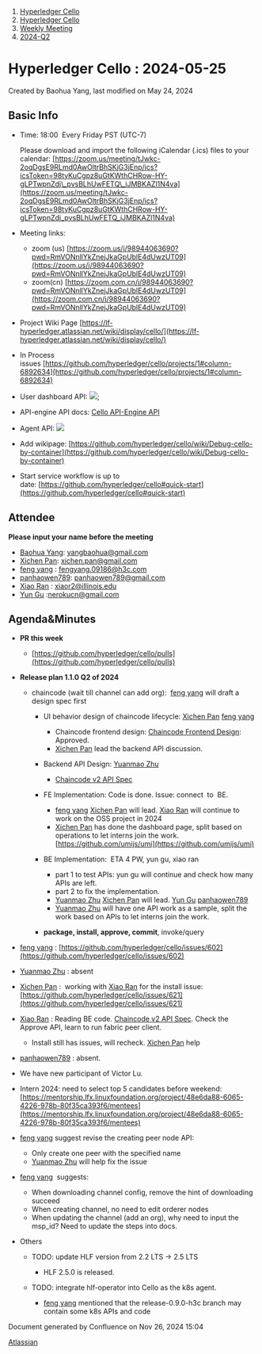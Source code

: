 1. [Hyperledger Cello](index.html)
2. [Hyperledger Cello](Hyperledger-Cello_21659650.html)
3. [Weekly Meeting](Weekly-Meeting_21659700.html)
4. [2024-Q2](2024-Q2_21661286.html)

# Hyperledger Cello : 2024-05-25

Created by Baohua Yang, last modified on May 24, 2024

## Basic Info

- Time: 18:00  Every Friday PST (UTC-7)
  
  Please download and import the following iCalendar (.ics) files to your calendar: [https://zoom.us/meeting/tJwkc-2oqDgsE9RLmd0AwOltrBhSKjG3jEnp/ics?icsToken=98tyKuCgpz8uGtKWthCHRow-HY-gLPTwpnZdj\_pvsBLhUwFETQ\_iJMBKAZl1N4va](https://zoom.us/meeting/tJwkc-2oqDgsE9RLmd0AwOltrBhSKjG3jEnp/ics?icsToken=98tyKuCgpz8uGtKWthCHRow-HY-gLPTwpnZdj_pvsBLhUwFETQ_iJMBKAZl1N4va)
- Meeting links:
  
  - zoom (us) [https://zoom.us/j/98944063690?pwd=RmVONnllYkZnejJkaGpUblE4dUwzUT09](https://zoom.us/j/98944063690?pwd=RmVONnllYkZnejJkaGpUblE4dUwzUT09)
  - zoom(cn) [https://zoom.com.cn/j/98944063690?pwd=RmVONnllYkZnejJkaGpUblE4dUwzUT09](https://zoom.com.cn/j/98944063690?pwd=RmVONnllYkZnejJkaGpUblE4dUwzUT09)
- Project Wiki Page [https://lf-hyperledger.atlassian.net/wiki/display/cello/](https://lf-hyperledger.atlassian.net/wiki/display/cello/)
- In Process issues [https://github.com/hyperledger/cello/projects/1#column-6892634](https://github.com/hyperledger/cello/projects/1#column-6892634)
- User dashboard API: [![](plugins/servlet/confluence/placeholder/unknown-macro)](https://docs.google.com/document/d/129uzVcBzPspgNG7M1yaWMyJJ7Rz3YReScsNP2KYy568/edit);
- API-engine API docs: [Cello API-Engine API](Cello-API-Engine-API_21660733.html)
- Agent API: [![](plugins/servlet/confluence/placeholder/unknown-macro)](https://docs.google.com/document/d/1XwkUORuySV2uDo1tl2e3SA3RPwrsKCoVplqmmKiK9N0/edit)
- Add wikipage: [https://github.com/hyperledger/cello/wiki/Debug-cello-by-container](https://github.com/hyperledger/cello/wiki/Debug-cello-by-container)
- Start service workflow is up to date: [https://github.com/hyperledger/cello#quick-start](https://github.com/hyperledger/cello#quick-start)

## Attendee

**Please input your name before the meeting** 

- [Baohua Yang](https://lf-hyperledger.atlassian.net/wiki/people/557058:17d87dbf-05fe-4c1b-84cf-fd69f7fcbb20?ref=confluence): [yangbaohua@gmail.com](mailto:yangbaohua@gmail.com)
- [Xichen Pan](https://lf-hyperledger.atlassian.net/wiki/people/712020:1085087f-f6a8-47ad-b5ae-b985d6152460?ref=confluence): [xichen.pan@gmail.com](mailto:xichen.pan@gmail.com)
- [feng yang](https://lf-hyperledger.atlassian.net/wiki/people/712020:23894469-5964-413e-bde8-8baa9f37d28d?ref=confluence) : [fengyang.09186@h3c.com](mailto:fengyang.09186@h3c.com)
- [panhaowen789](https://lf-hyperledger.atlassian.net/wiki/people/712020:1295f539-beda-4645-8633-940bbc618895?ref=confluence): [panhaowen789@gmail.com](mailto:panhaowen789@gmail.com)
- [Xiao Ran](https://lf-hyperledger.atlassian.net/wiki/people/712020:e2e739f3-bcc0-4fa4-86e2-e807f7631c72?ref=confluence) : [xiaor2@illinois.edu](mailto:xiaor2@illinois.edu)
- [Yun Gu](https://lf-hyperledger.atlassian.net/wiki/people/712020:a951a9b4-8392-44d6-a713-f40491fc5ab9?ref=confluence) :[nerokucn@gmail.com](mailto:nerokucn@gmail.com)

## Agenda&amp;Minutes

- **PR this week**
  
  - [https://github.com/hyperledger/cello/pulls](https://github.com/hyperledger/cello/pulls)
- **Release plan 1.1.0 Q2 of 2024**
  
  - chaincode (wait till channel can add org):  [feng yang](https://lf-hyperledger.atlassian.net/wiki/people/712020:23894469-5964-413e-bde8-8baa9f37d28d?ref=confluence) will draft a design spec first
    
    - UI behavior design of chaincode lifecycle: [Xichen Pan](https://lf-hyperledger.atlassian.net/wiki/people/712020:1085087f-f6a8-47ad-b5ae-b985d6152460?ref=confluence) [feng yang](https://lf-hyperledger.atlassian.net/wiki/people/712020:23894469-5964-413e-bde8-8baa9f37d28d?ref=confluence) 
      
      - Chaincode frontend design: [Chaincode Frontend Design](Chaincode-Frontend-Design_21660911.html): Approved.
      - [Xichen Pan](https://lf-hyperledger.atlassian.net/wiki/people/712020:1085087f-f6a8-47ad-b5ae-b985d6152460?ref=confluence) lead the backend API discussion.
    - Backend API Design: [Yuanmao Zhu](https://lf-hyperledger.atlassian.net/wiki/people/712020:6a1ab58c-74d8-45f1-ad1c-4fc227eb20cf?ref=confluence) 
      
      - [Chaincode v2 API Spec](Chaincode-v2-API-Spec_21660919.html)
    - FE Implementation: Code is done. Issue: connect  to  BE.
      
      - [feng yang](https://lf-hyperledger.atlassian.net/wiki/people/712020:23894469-5964-413e-bde8-8baa9f37d28d?ref=confluence) [Xichen Pan](https://lf-hyperledger.atlassian.net/wiki/people/712020:1085087f-f6a8-47ad-b5ae-b985d6152460?ref=confluence) will lead. [Xiao Ran](https://lf-hyperledger.atlassian.net/wiki/people/712020:e2e739f3-bcc0-4fa4-86e2-e807f7631c72?ref=confluence) will continue to work on the OSS project in 2024
      - [Xichen Pan](https://lf-hyperledger.atlassian.net/wiki/people/712020:1085087f-f6a8-47ad-b5ae-b985d6152460?ref=confluence) has done the dashboard page, split based on operations to let interns join the work. [https://github.com/umijs/umi](https://github.com/umijs/umi)
    - BE Implementation:  ETA 4 PW, yun gu, xiao ran
      
      - part 1 to test APIs: yun gu will continue and check how many APIs are left.
      - part 2 to fix the implementation.
      - [Yuanmao Zhu](https://lf-hyperledger.atlassian.net/wiki/people/712020:6a1ab58c-74d8-45f1-ad1c-4fc227eb20cf?ref=confluence) [Xichen Pan](https://lf-hyperledger.atlassian.net/wiki/people/712020:1085087f-f6a8-47ad-b5ae-b985d6152460?ref=confluence) will lead. [Yun Gu](https://lf-hyperledger.atlassian.net/wiki/people/712020:a951a9b4-8392-44d6-a713-f40491fc5ab9?ref=confluence) [panhaowen789](https://lf-hyperledger.atlassian.net/wiki/people/712020:1295f539-beda-4645-8633-940bbc618895?ref=confluence)
      - [Yuanmao Zhu](https://lf-hyperledger.atlassian.net/wiki/people/712020:6a1ab58c-74d8-45f1-ad1c-4fc227eb20cf?ref=confluence) will have one API work as a sample, split the work based on APIs to let interns join the work.
    - **package, install, approve, commit**, invoke/query
- [feng yang](https://lf-hyperledger.atlassian.net/wiki/people/712020:23894469-5964-413e-bde8-8baa9f37d28d?ref=confluence) : [https://github.com/hyperledger/cello/issues/602](https://github.com/hyperledger/cello/issues/602)
- [Yuanmao Zhu](https://lf-hyperledger.atlassian.net/wiki/people/712020:6a1ab58c-74d8-45f1-ad1c-4fc227eb20cf?ref=confluence) : absent
- [Xichen Pan](https://lf-hyperledger.atlassian.net/wiki/people/712020:1085087f-f6a8-47ad-b5ae-b985d6152460?ref=confluence) :  working with [Xiao Ran](https://lf-hyperledger.atlassian.net/wiki/people/712020:e2e739f3-bcc0-4fa4-86e2-e807f7631c72?ref=confluence) for the install issue: [https://github.com/hyperledger/cello/issues/621](https://github.com/hyperledger/cello/issues/621)
- [Xiao Ran](https://lf-hyperledger.atlassian.net/wiki/people/712020:e2e739f3-bcc0-4fa4-86e2-e807f7631c72?ref=confluence) : Reading BE code. [Chaincode v2 API Spec](Chaincode-v2-API-Spec_21660919.html). Check the Approve API, learn to run fabric peer client.
  
  - Install still has issues, will recheck. [Xichen Pan](https://lf-hyperledger.atlassian.net/wiki/people/712020:1085087f-f6a8-47ad-b5ae-b985d6152460?ref=confluence) help
- [panhaowen789](https://lf-hyperledger.atlassian.net/wiki/people/712020:1295f539-beda-4645-8633-940bbc618895?ref=confluence) : absent.
- We have new participant of Victor Lu.
- Intern 2024: need to select top 5 candidates before weekend: [https://mentorship.lfx.linuxfoundation.org/project/48e6da88-6065-4226-978b-80f35ca393f6/mentees](https://mentorship.lfx.linuxfoundation.org/project/48e6da88-6065-4226-978b-80f35ca393f6/mentees)
- [feng yang](https://lf-hyperledger.atlassian.net/wiki/people/712020:23894469-5964-413e-bde8-8baa9f37d28d?ref=confluence) suggest revise the creating peer node API:
  
  - Only create one peer with the specified name
  - [Yuanmao Zhu](https://lf-hyperledger.atlassian.net/wiki/people/712020:6a1ab58c-74d8-45f1-ad1c-4fc227eb20cf?ref=confluence) will help fix the issue
- [feng yang](https://lf-hyperledger.atlassian.net/wiki/people/712020:23894469-5964-413e-bde8-8baa9f37d28d?ref=confluence)  suggests:
  
  - When downloading channel config, remove the hint of downloading succeed
  - When creating channel, no need to edit orderer nodes
  - When updating the channel (add an org), why need to input the msp\_id? Need to update the steps into docs.
- Others
  
  - TODO: update HLF version from 2.2 LTS → 2.5 LTS
    
    - HLF 2.5.0 is released.
  - TODO: integrate hlf-operator into Cello as the k8s agent.
    
    - [feng yang](https://lf-hyperledger.atlassian.net/wiki/people/712020:23894469-5964-413e-bde8-8baa9f37d28d?ref=confluence) mentioned that the release-0.9.0-h3c branch may contain some k8s APIs and code

Document generated by Confluence on Nov 26, 2024 15:04

[Atlassian](http://www.atlassian.com/)
